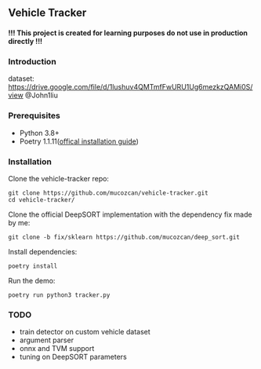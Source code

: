 ## Vehicle Tracker 
#### !!! This project is created for learning purposes do not use in production directly !!!
### Introduction

dataset: https://drive.google.com/file/d/1lushuv4QMTmfFwURU1Ug6mezkzQAMi0S/view @John1liu

### Prerequisites
* Python 3.8+
* Poetry 1.1.11([offical installation guide](https://python-poetry.org/docs/#installation))

### Installation
Clone the vehicle-tracker repo:
``` 
git clone https://github.com/mucozcan/vehicle-tracker.git
cd vehicle-tracker/
```
Clone the official DeepSORT implementation with the dependency fix made by me:
```
git clone -b fix/sklearn https://github.com/mucozcan/deep_sort.git
```
Install dependencies:
```
poetry install
```
Run the demo:
```
poetry run python3 tracker.py
```

### TODO

 * train detector on custom vehicle dataset
 * argument parser
 * onnx and TVM support
 * tuning on DeepSORT parameters
